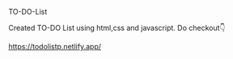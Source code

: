 TO-DO-List

Created TO-DO List using html,css and javascript.
Do checkout👇


https://todolistp.netlify.app/
